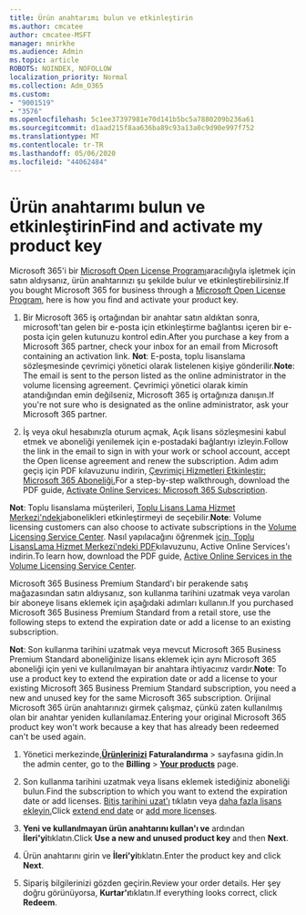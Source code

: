 ```yaml
---
title: Ürün anahtarımı bulun ve etkinleştirin
ms.author: cmcatee
author: cmcatee-MSFT
manager: mnirkhe
ms.audience: Admin
ms.topic: article
ROBOTS: NOINDEX, NOFOLLOW
localization_priority: Normal
ms.collection: Adm_O365
ms.custom:
- "9001519"
- "3576"
ms.openlocfilehash: 5c1ee37397981e70d141b5bc5a7880209b236a61
ms.sourcegitcommit: d1aad215f8aa636ba89c93a13a0c9d90e997f752
ms.translationtype: MT
ms.contentlocale: tr-TR
ms.lasthandoff: 05/06/2020
ms.locfileid: "44062484"
---
```

# <a name="find-and-activate-my-product-key"></a><span data-ttu-id="3e8aa-102">Ürün anahtarımı bulun ve etkinleştirin</span><span class="sxs-lookup"><span data-stu-id="3e8aa-102">Find and activate my product key</span></span>

<span data-ttu-id="3e8aa-103">Microsoft 365'i bir [Microsoft Open License Programı](https://go.microsoft.com/fwlink/p/?LinkID=613298)aracılığıyla işletmek için satın aldıysanız, ürün anahtarınızı şu şekilde bulur ve etkinleştirebilirsiniz.</span><span class="sxs-lookup"><span data-stu-id="3e8aa-103">If you bought Microsoft 365 for business through a [Microsoft Open License Program](https://go.microsoft.com/fwlink/p/?LinkID=613298), here is how you find and activate your product key.</span></span>

1. <span data-ttu-id="3e8aa-104">Bir Microsoft 365 iş ortağından bir anahtar satın aldıktan sonra, microsoft'tan gelen bir e-posta için etkinleştirme bağlantısı içeren bir e-posta için gelen kutunuzu kontrol edin.</span><span class="sxs-lookup"><span data-stu-id="3e8aa-104">After you purchase a key from a Microsoft 365 partner, check your inbox for an email from Microsoft containing an activation link.</span></span>  <span data-ttu-id="3e8aa-105">**Not**: E-posta, toplu lisanslama sözleşmesinde çevrimiçi yönetici olarak listelenen kişiye gönderilir.</span><span class="sxs-lookup"><span data-stu-id="3e8aa-105">**Note**: The email is sent to the person listed as the online administrator in the volume licensing agreement.</span></span>  <span data-ttu-id="3e8aa-106">Çevrimiçi yönetici olarak kimin atandığından emin değilseniz, Microsoft 365 iş ortağınıza danışın.</span><span class="sxs-lookup"><span data-stu-id="3e8aa-106">If you're not sure who is designated as the online administrator, ask your Microsoft 365 partner.</span></span>

2. <span data-ttu-id="3e8aa-107">İş veya okul hesabınızla oturum açmak, Açık lisans sözleşmesini kabul etmek ve aboneliği yenilemek için e-postadaki bağlantıyı izleyin.</span><span class="sxs-lookup"><span data-stu-id="3e8aa-107">Follow the link in the email to sign in with your work or school account, accept the Open license agreement and renew the subscription.</span></span>  <span data-ttu-id="3e8aa-108">Adım adım geçiş için PDF kılavuzunu indirin, [Çevrimiçi Hizmetleri Etkinleştir: Microsoft 365 Aboneliği.](https://go.microsoft.com/fwlink/p/?LinkId=618100)</span><span class="sxs-lookup"><span data-stu-id="3e8aa-108">For a step-by-step walkthrough, download the PDF guide, [Activate Online Services: Microsoft 365 Subscription](https://go.microsoft.com/fwlink/p/?LinkId=618100).</span></span> 

<span data-ttu-id="3e8aa-109">**Not**: Toplu lisanslama müşterileri, [Toplu Lisans Lama Hizmet Merkezi'ndeki](https://go.microsoft.com/fwlink/p/?LinkID=282016)abonelikleri etkinleştirmeyi de seçebilir.</span><span class="sxs-lookup"><span data-stu-id="3e8aa-109">**Note**: Volume licensing customers can also choose to activate subscriptions in the [Volume Licensing Service Center](https://go.microsoft.com/fwlink/p/?LinkID=282016).</span></span>  <span data-ttu-id="3e8aa-110">Nasıl yapılacağını öğrenmek [için, Toplu LisansLama Hizmet Merkezi'ndeki PDF](https://go.microsoft.com/fwlink/p/?LinkId=618096)kılavuzunu, Active Online Services'ı indirin.</span><span class="sxs-lookup"><span data-stu-id="3e8aa-110">To learn how, download the PDF guide, [Active Online Services in the Volume Licensing Service Center](https://go.microsoft.com/fwlink/p/?LinkId=618096).</span></span>

<span data-ttu-id="3e8aa-111">Microsoft 365 Business Premium Standard'ı bir perakende satış mağazasından satın aldıysanız, son kullanma tarihini uzatmak veya varolan bir aboneye lisans eklemek için aşağıdaki adımları kullanın.</span><span class="sxs-lookup"><span data-stu-id="3e8aa-111">If you purchased Microsoft 365 Business Premium Standard from a retail store, use the following steps to extend the expiration date or add a license to an existing subscription.</span></span>

<span data-ttu-id="3e8aa-112">**Not**: Son kullanma tarihini uzatmak veya mevcut Microsoft 365 Business Premium Standard aboneliğinize lisans eklemek için aynı Microsoft 365 aboneliği için yeni ve kullanılmayan bir anahtara ihtiyacınız vardır.</span><span class="sxs-lookup"><span data-stu-id="3e8aa-112">**Note**: To use a product key to extend the expiration date or add a license to your existing Microsoft 365 Business Premium Standard subscription, you need a new and unused key for the same Microsoft  365 subscription.</span></span>  <span data-ttu-id="3e8aa-113">Orijinal Microsoft 365 ürün anahtarınızı girmek çalışmaz, çünkü zaten kullanılmış olan bir anahtar yeniden kullanılamaz.</span><span class="sxs-lookup"><span data-stu-id="3e8aa-113">Entering your original Microsoft  365 product key won't work because a key that has already been redeemed can't be used again.</span></span>

1. <span data-ttu-id="3e8aa-114">Yönetici merkezinde,**[Ürünlerinizi](https://go.microsoft.com/fwlink/p/?linkid=842054)** **Faturalandırma** > sayfasına gidin.</span><span class="sxs-lookup"><span data-stu-id="3e8aa-114">In the admin center, go to the **Billing** > **[Your products](https://go.microsoft.com/fwlink/p/?linkid=842054)** page.</span></span>

2. <span data-ttu-id="3e8aa-115">Son kullanma tarihini uzatmak veya lisans eklemek istediğiniz aboneliği bulun.</span><span class="sxs-lookup"><span data-stu-id="3e8aa-115">Find the subscription to which you want to extend the expiration date or add licenses.</span></span>  <span data-ttu-id="3e8aa-116">[Bitiş tarihini uzat'ı](https://go.microsoft.com/fwlink/p/?linkid=842054) tıklatın veya [daha fazla lisans ekleyin.](https://go.microsoft.com/fwlink/p/?linkid=842054)</span><span class="sxs-lookup"><span data-stu-id="3e8aa-116">Click [extend end date](https://go.microsoft.com/fwlink/p/?linkid=842054) or [add more licenses](https://go.microsoft.com/fwlink/p/?linkid=842054).</span></span>

3. <span data-ttu-id="3e8aa-117">**Yeni ve kullanılmayan ürün anahtarını kullan'ı ve** ardından **İleri'yi**tıklatın.</span><span class="sxs-lookup"><span data-stu-id="3e8aa-117">Click **Use a new and unused product key** and then **Next**.</span></span>

4. <span data-ttu-id="3e8aa-118">Ürün anahtarını girin ve **İleri'yi**tıklatın.</span><span class="sxs-lookup"><span data-stu-id="3e8aa-118">Enter the product key and click **Next**.</span></span>

5. <span data-ttu-id="3e8aa-119">Sipariş bilgilerinizi gözden geçirin.</span><span class="sxs-lookup"><span data-stu-id="3e8aa-119">Review your order details.</span></span>  <span data-ttu-id="3e8aa-120">Her şey doğru görünüyorsa, **Kurtar'ı**tıklatın.</span><span class="sxs-lookup"><span data-stu-id="3e8aa-120">If everything looks correct, click **Redeem**.</span></span>